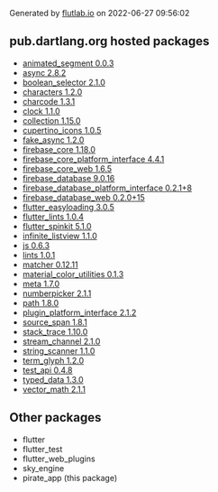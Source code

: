 Generated by [flutlab.io](https://flutlab.io) on 2022-06-27 09:56:02


## pub.dartlang.org hosted packages

 - [animated_segment 0.0.3](https://pub.dartlang.org/packages/animated_segment/versions/0.0.3)
 - [async 2.8.2](https://pub.dartlang.org/packages/async/versions/2.8.2)
 - [boolean_selector 2.1.0](https://pub.dartlang.org/packages/boolean_selector/versions/2.1.0)
 - [characters 1.2.0](https://pub.dartlang.org/packages/characters/versions/1.2.0)
 - [charcode 1.3.1](https://pub.dartlang.org/packages/charcode/versions/1.3.1)
 - [clock 1.1.0](https://pub.dartlang.org/packages/clock/versions/1.1.0)
 - [collection 1.15.0](https://pub.dartlang.org/packages/collection/versions/1.15.0)
 - [cupertino_icons 1.0.5](https://pub.dartlang.org/packages/cupertino_icons/versions/1.0.5)
 - [fake_async 1.2.0](https://pub.dartlang.org/packages/fake_async/versions/1.2.0)
 - [firebase_core 1.18.0](https://pub.dartlang.org/packages/firebase_core/versions/1.18.0)
 - [firebase_core_platform_interface 4.4.1](https://pub.dartlang.org/packages/firebase_core_platform_interface/versions/4.4.1)
 - [firebase_core_web 1.6.5](https://pub.dartlang.org/packages/firebase_core_web/versions/1.6.5)
 - [firebase_database 9.0.16](https://pub.dartlang.org/packages/firebase_database/versions/9.0.16)
 - [firebase_database_platform_interface 0.2.1+8](https://pub.dartlang.org/packages/firebase_database_platform_interface/versions/0.2.1+8)
 - [firebase_database_web 0.2.0+15](https://pub.dartlang.org/packages/firebase_database_web/versions/0.2.0+15)
 - [flutter_easyloading 3.0.5](https://pub.dartlang.org/packages/flutter_easyloading/versions/3.0.5)
 - [flutter_lints 1.0.4](https://pub.dartlang.org/packages/flutter_lints/versions/1.0.4)
 - [flutter_spinkit 5.1.0](https://pub.dartlang.org/packages/flutter_spinkit/versions/5.1.0)
 - [infinite_listview 1.1.0](https://pub.dartlang.org/packages/infinite_listview/versions/1.1.0)
 - [js 0.6.3](https://pub.dartlang.org/packages/js/versions/0.6.3)
 - [lints 1.0.1](https://pub.dartlang.org/packages/lints/versions/1.0.1)
 - [matcher 0.12.11](https://pub.dartlang.org/packages/matcher/versions/0.12.11)
 - [material_color_utilities 0.1.3](https://pub.dartlang.org/packages/material_color_utilities/versions/0.1.3)
 - [meta 1.7.0](https://pub.dartlang.org/packages/meta/versions/1.7.0)
 - [numberpicker 2.1.1](https://pub.dartlang.org/packages/numberpicker/versions/2.1.1)
 - [path 1.8.0](https://pub.dartlang.org/packages/path/versions/1.8.0)
 - [plugin_platform_interface 2.1.2](https://pub.dartlang.org/packages/plugin_platform_interface/versions/2.1.2)
 - [source_span 1.8.1](https://pub.dartlang.org/packages/source_span/versions/1.8.1)
 - [stack_trace 1.10.0](https://pub.dartlang.org/packages/stack_trace/versions/1.10.0)
 - [stream_channel 2.1.0](https://pub.dartlang.org/packages/stream_channel/versions/2.1.0)
 - [string_scanner 1.1.0](https://pub.dartlang.org/packages/string_scanner/versions/1.1.0)
 - [term_glyph 1.2.0](https://pub.dartlang.org/packages/term_glyph/versions/1.2.0)
 - [test_api 0.4.8](https://pub.dartlang.org/packages/test_api/versions/0.4.8)
 - [typed_data 1.3.0](https://pub.dartlang.org/packages/typed_data/versions/1.3.0)
 - [vector_math 2.1.1](https://pub.dartlang.org/packages/vector_math/versions/2.1.1)

## Other packages

 - flutter
 - flutter_test
 - flutter_web_plugins
 - sky_engine
 - pirate_app (this package)

